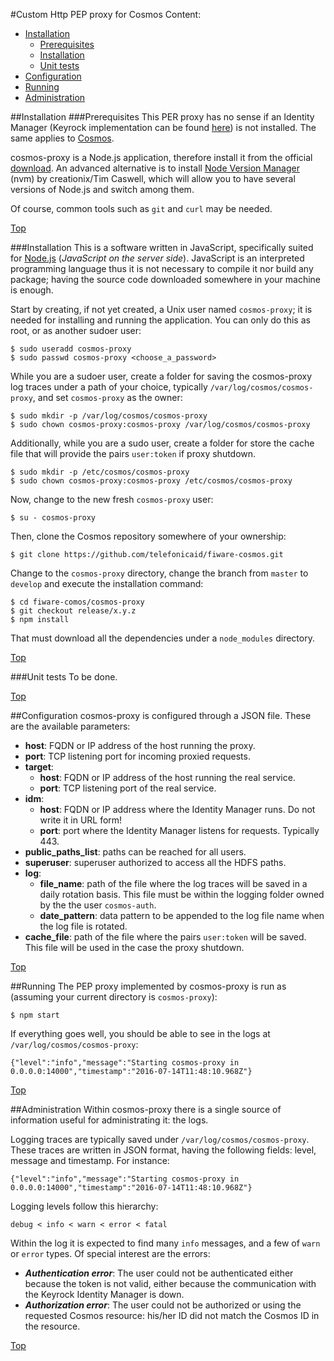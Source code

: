 #<a name="section=top"></a>Custom Http PEP proxy for Cosmos
Content:

* [Installation](#section1)
    * [Prerequisites](#section1.1)
    * [Installation](#section1.2)
    * [Unit tests](#section1.3)
* [Configuration](#section2)
* [Running](#section3)
* [Administration](#section4)

##<a name="section1"></a>Installation
###<a name="section1.1"></a>Prerequisites
This PER proxy has no sense if an Identity Manager (Keyrock implementation can be found [here](http://catalogue.fiware.org/enablers/identity-management-keyrock)) is not installed. The same applies to [Cosmos](http://catalogue.fiware.org/enablers/bigdata-analysis-cosmos).

cosmos-proxy is a Node.js application, therefore install it from the official [download](https://nodejs.org/download/). An advanced alternative is to install [Node Version Manager](https://github.com/creationix/nvm) (nvm) by creationix/Tim Caswell, which will allow you to have several versions of Node.js and switch among them.

Of course, common tools such as `git` and `curl` may be needed.

[Top](#top)

###<a name="section1.2"></a>Installation
This is a software written in JavaScript, specifically suited for [Node.js](https://nodejs.org) (<i>JavaScript on the server side</i>). JavaScript is an interpreted programming language thus it is not necessary to compile it nor build any package; having the source code downloaded somewhere in your machine is enough.

Start by creating, if not yet created, a Unix user named `cosmos-proxy`; it is needed for installing and running the application. You can only do this as root, or as another sudoer user:

    $ sudo useradd cosmos-proxy
    $ sudo passwd cosmos-proxy <choose_a_password>

While you are a sudoer user, create a folder for saving the cosmos-proxy log traces under a path of your choice, typically `/var/log/cosmos/cosmos-proxy`, and set `cosmos-proxy` as the owner:

    $ sudo mkdir -p /var/log/cosmos/cosmos-proxy
    $ sudo chown cosmos-proxy:cosmos-proxy /var/log/cosmos/cosmos-proxy

Additionally, while you are a sudo user, create a folder for store the cache file that will provide the pairs `user:token` if proxy shutdown.

    $ sudo mkdir -p /etc/cosmos/cosmos-proxy
    $ sudo chown cosmos-proxy:cosmos-proxy /etc/cosmos/cosmos-proxy

Now, change to the new fresh `cosmos-proxy` user:

    $ su - cosmos-proxy

Then, clone the Cosmos repository somewhere of your ownership:

    $ git clone https://github.com/telefonicaid/fiware-cosmos.git

Change to the `cosmos-proxy` directory, change the branch from `master` to `develop` and execute the installation command:

    $ cd fiware-comos/cosmos-proxy
    $ git checkout release/x.y.z
    $ npm install

That must download all the dependencies under a `node_modules` directory.

[Top](#top)

###<a name="section1.3"></a>Unit tests
To be done.

[Top](#top)

##<a name="section2"></a>Configuration
cosmos-proxy is configured through a JSON file. These are the available parameters:

* **host**: FQDN or IP address of the host running the proxy.
* **port**: TCP listening port for incoming proxied requests.
* **target**:
    * **host**: FQDN or IP address of the host running the real service.
    * **port**: TCP listening port of the real service.
* **idm**:
    * **host**: FQDN or IP address where the Identity Manager runs. Do not write it in URL form!
    * **port**: port where the Identity Manager listens for requests. Typically 443.
* **public\_paths\_list**: paths can be reached for all users.
* **superuser**: superuser authorized to access all the HDFS paths.
* **log**:
    * **file_name**: path of the file where the log traces will be saved in a daily rotation basis. This file must be within the logging folder owned by the the user `cosmos-auth`.
    * **date_pattern**: data pattern to be appended to the log file name when the log file is rotated.
* **cache_file**: path of the file where the pairs `user:token` will be saved. This file will be used in the case the proxy shutdown.

[Top](#top)

##<a name="section3"></a>Running
The PEP proxy implemented by cosmos-proxy is run as (assuming your current directory is `cosmos-proxy`):

    $ npm start

If everything goes well, you should be able to see in the logs at `/var/log/cosmos/cosmos-proxy`:

    {"level":"info","message":"Starting cosmos-proxy in 0.0.0.0:14000","timestamp":"2016-07-14T11:48:10.968Z"}

[Top](#top)

##<a name="section4"></a>Administration
Within cosmos-proxy there is a single source of information useful for administrating it: the logs.

Logging traces are typically saved under `/var/log/cosmos/cosmos-proxy`. These traces are written in JSON format, having the following fields: level, message and timestamp. For instance:

    {"level":"info","message":"Starting cosmos-proxy in 0.0.0.0:14000","timestamp":"2016-07-14T11:48:10.968Z"}

Logging levels follow this hierarchy:

    debug < info < warn < error < fatal

Within the log it is expected to find many `info` messages, and a few of `warn` or `error` types. Of special interest are the errors:

* ***Authentication error***: The user could not be authenticated either because the token is not valid, either because the communication with the Keyrock Identity Manager is down.
* ***Authorization error***: The user could not be authorized or using the requested Cosmos resource: his/her ID did not match the Cosmos ID in the resource.

[Top](#top)

